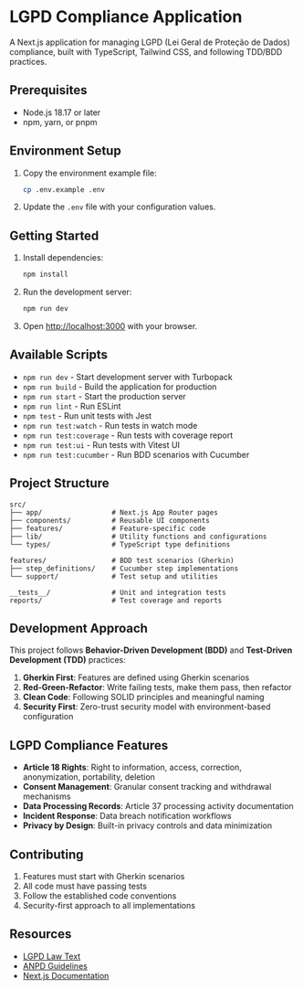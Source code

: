 # LGPD Compliance Application

A Next.js application for managing LGPD (Lei Geral de Proteção de Dados) compliance, built with TypeScript, Tailwind CSS, and following TDD/BDD practices.

## Prerequisites

- Node.js 18.17 or later
- npm, yarn, or pnpm

## Environment Setup

1. Copy the environment example file:
   ```bash
   cp .env.example .env
   ```

2. Update the `.env` file with your configuration values.

## Getting Started

1. Install dependencies:
   ```bash
   npm install
   ```

2. Run the development server:
   ```bash
   npm run dev
   ```

3. Open [http://localhost:3000](http://localhost:3000) with your browser.

## Available Scripts

- `npm run dev` - Start development server with Turbopack
- `npm run build` - Build the application for production
- `npm run start` - Start the production server
- `npm run lint` - Run ESLint
- `npm test` - Run unit tests with Jest
- `npm run test:watch` - Run tests in watch mode
- `npm run test:coverage` - Run tests with coverage report
- `npm run test:ui` - Run tests with Vitest UI
- `npm run test:cucumber` - Run BDD scenarios with Cucumber

## Project Structure

```
src/
├── app/                 # Next.js App Router pages
├── components/          # Reusable UI components
├── features/            # Feature-specific code
├── lib/                 # Utility functions and configurations
└── types/               # TypeScript type definitions

features/                # BDD test scenarios (Gherkin)
├── step_definitions/    # Cucumber step implementations
└── support/             # Test setup and utilities

__tests__/               # Unit and integration tests
reports/                 # Test coverage and reports
```

## Development Approach

This project follows **Behavior-Driven Development (BDD)** and **Test-Driven Development (TDD)** practices:

1. **Gherkin First**: Features are defined using Gherkin scenarios
2. **Red-Green-Refactor**: Write failing tests, make them pass, then refactor
3. **Clean Code**: Following SOLID principles and meaningful naming
4. **Security First**: Zero-trust security model with environment-based configuration

## LGPD Compliance Features

- **Article 18 Rights**: Right to information, access, correction, anonymization, portability, deletion
- **Consent Management**: Granular consent tracking and withdrawal mechanisms
- **Data Processing Records**: Article 37 processing activity documentation
- **Incident Response**: Data breach notification workflows
- **Privacy by Design**: Built-in privacy controls and data minimization

## Contributing

1. Features must start with Gherkin scenarios
2. All code must have passing tests
3. Follow the established code conventions
4. Security-first approach to all implementations

## Resources

- [LGPD Law Text](https://www.planalto.gov.br/ccivil_03/_ato2015-2018/2018/lei/l13709.htm)
- [ANPD Guidelines](https://www.gov.br/anpd/pt-br)
- [Next.js Documentation](https://nextjs.org/docs)
